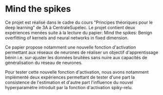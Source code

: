 # Mind the spikes

Ce projet est réalisé dans le cadre du cours "Principes théoriques pour le deep learning" de 3A à CentraleSupélec. 
Le projet contient deux expériences menées suite à la lecture du papier: Mind the spikes: Benign overfitting of kernels and neural networks in fixed dimension.

Ce papier propose notamment une nouvelle fonction d'activation permettant aux réseaux de neurones de réaliser un objectif d'apprentissage bénin i.e. sur-ajuster les données bruitées sans nuire aux capacités de généralisation du réseau de neurones. 

Pour tester cette nouvelle fonction d'activation, nous avons notamment implémenté deux expériences permettant de tester d'une part la consistence de l'estimation et d'autre part l'influence du nouvel hyperparamètre introduit par la fonction d'activation spiky-relu. 

